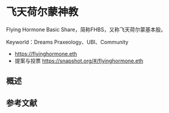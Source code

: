 # 飞天荷尔蒙神教

Flying Hormone Basic Share，简称FHBS，又称飞天荷尔蒙基本股。

Keyworld：Dreams Praxeology、UBI、Community

- https://flyinghormone.eth
- 提案与投票 https://snapshot.org/#/flyinghormone.eth


## 概述
## 参考文献
